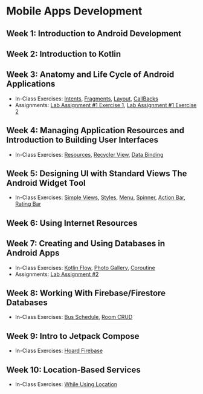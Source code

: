 # Mobile Apps Development

## Week 1: Introduction to Android Development 

## Week 2: Introduction to Kotlin

## Week 3: Anatomy and Life Cycle of Android Applications

- In-Class Exercises: [Intents](Week03/IntentsExample), [Fragments](Week03/FragmentsExample), [Layout](Week03/LayoutsExample), [CallBacks](Week03/LifeCycleCallbacks)
- Assignments: [Lab Assignment #1 Exercise 1](https://github.com/ttran375/johnsmith_COMP304Assignment1_Ex1), [Lab Assignment #1 Exercise 2](https://github.com/ttran375/johnsmith_COMP304Assignment1_Ex2)

## Week 4: Managing Application Resources and Introduction to Building User Interfaces

- In-Class Exercises: [Resources](Week04/UsingResourcesExample), [Recycler View](Week04/RecyclerViewExample), [Data Binding](Week04/SimpleDataBindingExample)

## Week 5: Designing UI with Standard Views The Android Widget Tool

- In-Class Exercises: [Simple Views](Week05/SimpleViews), [Styles](Week05/SimpleStyles), [Menu](Week05/SimpleMenuExample), [Spinner](Week05/SpinnerTest), [Action Bar](Week05/SimpleActionBar), [Rating Bar](Week05/RatingBar)

## Week 6: Using Internet Resources 

## Week 7: Creating and Using Databases in Android Apps 

- In-Class Exercises: [Kotlin Flow](Week07/KotlinFlowExample), [Photo Gallery](Week07/PhotoGallery), [Coroutine](Week07/SimpleCoroutineExample)
- Assignments: [Lab Assignment #2](https://github.com/ttran375/comp304-assignment2)

## Week 8: Working With Firebase/Firestore Databases

- In-Class Exercises: [Bus Schedule](https://github.com/ttran375/bus-schedule), [Room CRUD](https://github.com/ttran375/room-crud)

## Week 9: Intro to Jetpack Compose

- In-Class Exercises: [Hoard Firebase](https://github.com/ttran375/comp304-hoard-firebase)

## Week 10: Location-Based Services

- In-Class Exercises: [While Using Location](https://github.com/ttran375/comp304-while-in-use-location)

